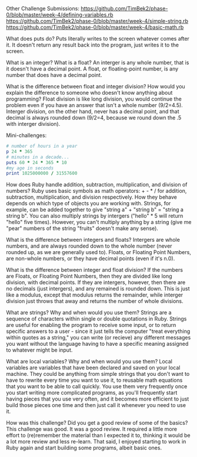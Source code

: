 Other Challenge Submissions:
https://github.com/TimBek2/phase-0/blob/master/week-4/defining-variables.rb
https://github.com/TimBek2/phase-0/blob/master/week-4/simple-string.rb
https://github.com/TimBek2/phase-0/blob/master/week-4/basic-math.rb


What does puts do?
Puts literally writes to the screen whatever comes after it. It doesn't return any result back into the program, just writes it to the screen.

What is an integer? What is a float?
An interger is any whole number, that is it doesn't have a decimal point. A float, or floating-point number, is any number that does have a decimal point.

What is the difference between float and integer division? How would you explain the difference to someone who doesn't know anything about programming?
Float division is like long division, you would continue the problem even if you have an answer that isn't a whole number (9/2=4.5). Interger division, on the other hand, never has a decimal point, and that decimal is always rounded down (9/2=4, because we round down the .5 with interger division).

Mini-challenges:

```ruby
# number of hours in a year
p 24 * 365
# minutes in a decade...
puts 60 * 24 * 365 * 10
#my age in seconds
print 1025000000 / 31557600
```

How does Ruby handle addition, subtraction, multiplication, and division of numbers?
Ruby uses basic symbols as math operators: + - * / for addition, subtraction, multiplication, and division respectively. How they behave depends on which type of objects you are working with. Strings, for example, can be added together to give "string a" + "string b" = "string a string b". You can also multiply strings by intergers ("hello" * 5 will return "hello" five times). However, you can't multiply anything by a string (give me "pear" numbers of the string "fruits" doesn't make any sense).

What is the difference between integers and floats?
Intergers are whole numbers, and are always rounded down to the whole number (never rounded up, as we are generally used to). Floats, or Floating Point Numbers, are non-whole numbers, or they have decimal points (even if it's n.0). 

What is the difference between integer and float division?
If the numbers are Floats, or Floating Point Numbers, then they are divided like long division, with decimal points. If they are intergers, however, then there are no decimals (just intergers), and any remained is rounded down. This is just like a modulus, except that modulus returns the remainder, while interger division just throws that away and returns the number of whole divisions. 

What are strings? Why and when would you use them?
Strings are a sequence of characters within single or double quotations in Ruby. Strings are useful for enabling the program to receive some input, or to return specific answers to a user - since it just tells the computer "treat everything within quotes as a string," you can write (or recieve) any different messages you want without the language having to have a specific meaning assigned to whatever might be input. 

What are local variables? Why and when would you use them?
Local variables are variables that have been declared and saved on your local machine. They could be anything from simple strings that you don't want to have to rewrite every time you want to use it, to reusable math equations that you want to be able to call quickly. You use them very frequently once you start writing more complicated programs, as you'll frequently start having pieces that you use very often, and it becomes more efficient to just build those pieces one time and then just call it whenever you need to use it.

How was this challenge? Did you get a good review of some of the basics?
This challenge was good. It was a good review. It required a little more effort to (re)remember the material than I expected it to, thinking it would be a lot more review and less re-learn. That said, I enjoyed starting to work in Ruby again and start building some programs, albeit basic ones. 